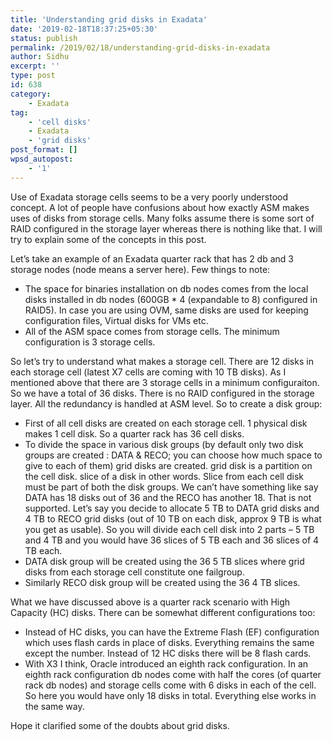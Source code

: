 ```yaml
---
title: 'Understanding grid disks in Exadata'
date: '2019-02-18T18:37:25+05:30'
status: publish
permalink: /2019/02/18/understanding-grid-disks-in-exadata
author: Sidhu
excerpt: ''
type: post
id: 638
category:
    - Exadata
tag:
    - 'cell disks'
    - Exadata
    - 'grid disks'
post_format: []
wpsd_autopost:
    - '1'
---
```

Use of Exadata storage cells seems to be a very poorly understood concept. A lot of people have confusions about how exactly ASM makes uses of disks from storage cells. Many folks assume there is some sort of RAID configured in the storage layer whereas there is nothing like that. I will try to explain some of the concepts in this post.

Let’s take an example of an Exadata quarter rack that has 2 db and 3 storage nodes (node means a server here). Few things to note:

- The space for binaries installation on db nodes comes from the local disks installed in db nodes (600GB \* 4 (expandable to 8) configured in RAID5). In case you are using OVM, same disks are used for keeping configuration files, Virtual disks for VMs etc.
- All of the ASM space comes from storage cells. The minimum configuration is 3 storage cells.

So let’s try to understand what makes a storage cell. There are 12 disks in each storage cell (latest X7 cells are coming with 10 TB disks). As I mentioned above that there are 3 storage cells in a minimum configuraiton. So we have a total of 36 disks. There is no RAID configured in the storage layer. All the redundancy is handled at ASM level. So to create a disk group:

- First of all cell disks are created on each storage cell. 1 physical disk makes 1 cell disk. So a quarter rack has 36 cell disks.
- To divide the space in various disk groups (by default only two disk groups are created : DATA &amp; RECO; you can choose how much space to give to each of them) grid disks are created. grid disk is a partition on the cell disk. slice of a disk in other words. Slice from each cell disk must be part of both the disk groups. We can’t have something like say DATA has 18 disks out of 36 and the RECO has another 18. That is not supported. Let’s say you decide to allocate 5 TB to DATA grid disks and 4 TB to RECO grid disks (out of 10 TB on each disk, approx 9 TB is what you get as usable). So you will divide each cell disk into 2 parts – 5 TB and 4 TB and you would have 36 slices of 5 TB each and 36 slices of 4 TB each.
- DATA disk group will be created using the 36 5 TB slices where grid disks from each storage cell constitute one failgroup.
- Similarly RECO disk group will be created using the 36 4 TB slices.

What we have discussed above is a quarter rack scenario with High Capacity (HC) disks. There can be somewhat different configurations too:

- Instead of HC disks, you can have the Extreme Flash (EF) configuration which uses flash cards in place of disks. Everything remains the same except the number. Instead of 12 HC disks there will be 8 flash cards.
- With X3 I think, Oracle introduced an eighth rack configuration. In an eighth rack configuration db nodes come with half the cores (of quarter rack db nodes) and storage cells come with 6 disks in each of the cell. So here you would have only 18 disks in total. Everything else works in the same way.

Hope it clarified some of the doubts about grid disks.